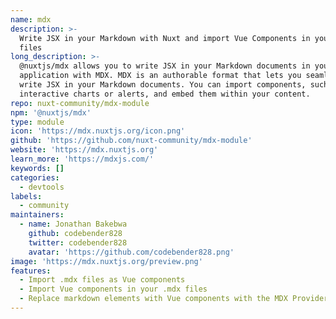 ```yaml
---
name: mdx
description: >-
  Write JSX in your Markdown with Nuxt and import Vue Components in your .mdx
  files
long_description: >-
  @nuxtjs/mdx allows you to write JSX in your Markdown documents in your Nuxt
  application with MDX. MDX is an authorable format that lets you seamlessly
  write JSX in your Markdown documents. You can import components, such as
  interactive charts or alerts, and embed them within your content.
repo: nuxt-community/mdx-module
npm: '@nuxtjs/mdx'
type: module
icon: 'https://mdx.nuxtjs.org/icon.png'
github: 'https://github.com/nuxt-community/mdx-module'
website: 'https://mdx.nuxtjs.org'
learn_more: 'https://mdxjs.com/'
keywords: []
categories:
  - devtools
labels:
  - community
maintainers:
  - name: Jonathan Bakebwa
    github: codebender828
    twitter: codebender828
    avatar: 'https://github.com/codebender828.png'
image: 'https://mdx.nuxtjs.org/preview.png'
features:
  - Import .mdx files as Vue components
  - Import Vue components in your .mdx files
  - Replace markdown elements with Vue components with the MDX Provider.
---
```

